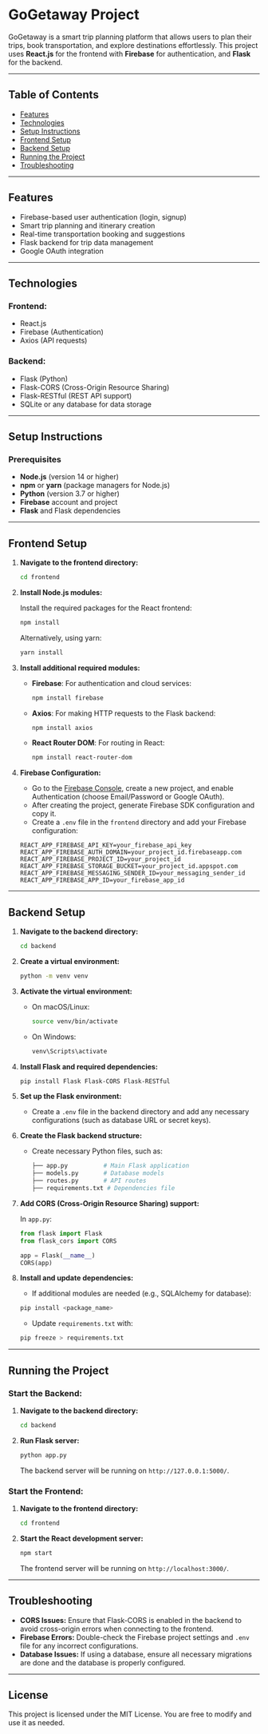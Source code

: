 # GoGetaway Project

GoGetaway is a smart trip planning platform that allows users to plan their trips, book transportation, and explore destinations effortlessly. This project uses **React.js** for the frontend with **Firebase** for authentication, and **Flask** for the backend.

---

## Table of Contents

- [Features](#features)
- [Technologies](#technologies)
- [Setup Instructions](#setup-instructions)
- [Frontend Setup](#frontend-setup)
- [Backend Setup](#backend-setup)
- [Running the Project](#running-the-project)
- [Troubleshooting](#troubleshooting)

---

## Features

- Firebase-based user authentication (login, signup)
- Smart trip planning and itinerary creation
- Real-time transportation booking and suggestions
- Flask backend for trip data management
- Google OAuth integration

---

## Technologies

### Frontend:
- React.js
- Firebase (Authentication)
- Axios (API requests)

### Backend:
- Flask (Python)
- Flask-CORS (Cross-Origin Resource Sharing)
- Flask-RESTful (REST API support)
- SQLite or any database for data storage

---

## Setup Instructions

### Prerequisites

- **Node.js** (version 14 or higher)
- **npm** or **yarn** (package managers for Node.js)
- **Python** (version 3.7 or higher)
- **Firebase** account and project
- **Flask** and Flask dependencies

---

## Frontend Setup

1. **Navigate to the frontend directory:**

    ```bash
    cd frontend
    ```

2. **Install Node.js modules:**

    Install the required packages for the React frontend:

    ```bash
    npm install
    ```

    Alternatively, using yarn:

    ```bash
    yarn install
    ```

3. **Install additional required modules:**

    - **Firebase**: For authentication and cloud services:

      ```bash
      npm install firebase
      ```

    - **Axios**: For making HTTP requests to the Flask backend:

      ```bash
      npm install axios
      ```

    - **React Router DOM**: For routing in React:

      ```bash
      npm install react-router-dom
      ```

4. **Firebase Configuration:**

    - Go to the [Firebase Console](https://console.firebase.google.com/), create a new project, and enable Authentication (choose Email/Password or Google OAuth).
    - After creating the project, generate Firebase SDK configuration and copy it.
    - Create a `.env` file in the `frontend` directory and add your Firebase configuration:

    ```env
    REACT_APP_FIREBASE_API_KEY=your_firebase_api_key
    REACT_APP_FIREBASE_AUTH_DOMAIN=your_project_id.firebaseapp.com
    REACT_APP_FIREBASE_PROJECT_ID=your_project_id
    REACT_APP_FIREBASE_STORAGE_BUCKET=your_project_id.appspot.com
    REACT_APP_FIREBASE_MESSAGING_SENDER_ID=your_messaging_sender_id
    REACT_APP_FIREBASE_APP_ID=your_firebase_app_id
    ```

---

## Backend Setup

1. **Navigate to the backend directory:**

    ```bash
    cd backend
    ```

2. **Create a virtual environment:**

    ```bash
    python -m venv venv
    ```

3. **Activate the virtual environment:**

    - On macOS/Linux:

      ```bash
      source venv/bin/activate
      ```

    - On Windows:

      ```bash
      venv\Scripts\activate
      ```

4. **Install Flask and required dependencies:**

    ```bash
    pip install Flask Flask-CORS Flask-RESTful
    ```

5. **Set up the Flask environment:**

    - Create a `.env` file in the backend directory and add any necessary configurations (such as database URL or secret keys).
    
6. **Create the Flask backend structure:**

    - Create necessary Python files, such as:

      ```bash
      ├── app.py          # Main Flask application
      ├── models.py       # Database models
      ├── routes.py       # API routes
      ├── requirements.txt # Dependencies file
      ```

7. **Add CORS (Cross-Origin Resource Sharing) support:**

    In `app.py`:

    ```python
    from flask import Flask
    from flask_cors import CORS

    app = Flask(__name__)
    CORS(app)
    ```

8. **Install and update dependencies:**

    - If additional modules are needed (e.g., SQLAlchemy for database):

    ```bash
    pip install <package_name>
    ```

    - Update `requirements.txt` with:

    ```bash
    pip freeze > requirements.txt
    ```

---

## Running the Project

### Start the Backend:

1. **Navigate to the backend directory:**

    ```bash
    cd backend
    ```

2. **Run Flask server:**

    ```bash
    python app.py
    ```

    The backend server will be running on `http://127.0.0.1:5000/`.

### Start the Frontend:

1. **Navigate to the frontend directory:**

    ```bash
    cd frontend
    ```

2. **Start the React development server:**

    ```bash
    npm start
    ```

    The frontend server will be running on `http://localhost:3000/`.

---

## Troubleshooting

- **CORS Issues:** Ensure that Flask-CORS is enabled in the backend to avoid cross-origin errors when connecting to the frontend.
- **Firebase Errors:** Double-check the Firebase project settings and `.env` file for any incorrect configurations.
- **Database Issues:** If using a database, ensure all necessary migrations are done and the database is properly configured.

---

## License

This project is licensed under the MIT License. You are free to modify and use it as needed.

